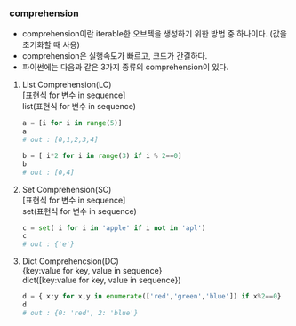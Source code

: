 ### comprehension

 - comprehension이란 iterable한 오브젝을 생성하기 위한 방법 중 하나이다. (값을 초기화할 때 사용)  
 - comprehension은 실행속도가 빠르고, 코드가 간결하다.
 - 파이썬에는 다음과 같은 3가지 종류의 comprehension이 있다.  
 1. List Comprehension(LC)  
 [표현식 for 변수 in sequence]  
 list(표현식 for 변수 in sequence)
     ```python
     a = [i for i in range(5)]
     a
     # out : [0,1,2,3,4]
     ```
     ```python
     b = [ i*2 for i in range(3) if i % 2==0]
     b
     # out : [0,4]
     ```
 2. Set Comprehension(SC)  
     [표현식 for 변수 in sequence]  
    set(표현식 for 변수 in sequence)  
    ```python
    c = set( i for i in 'apple' if i not in 'apl')
    c
    # out : {'e'}
    ```
 3. Dict Comprehencsion(DC)  
     {key:value for key, value in sequence}  
    dict([key:value for key, value in sequence})
    ```python
    d = { x:y for x,y in enumerate(['red','green','blue']) if x%2==0}
    d
    # out : {0: 'red', 2: 'blue'}
    ```
    
  
